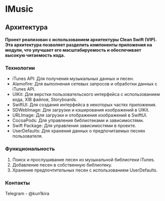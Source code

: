 # IMusic
## Архитектура 
#### Проект реализован с использованием архитектуры Clean Swift (VIP). Эта архитектура позволяет разделить компоненты приложения на модули, что улучшает его масштабируемость и обеспечивает высокую читаемость кода.

### Технологии

* iTunes API: Для получения музыкальных данных и песен.
* Alamofire: Для выполнения сетевых запросов и обработки данных с iTunes API.
* UIKit: Для верстки пользовательского интерфейса с использованием кода, XIB файлов, Storyboards.
* SwiftUI: Для создания интерфейса в некоторых частях приложения.
* SDWebImage: Для загрузки и кэширования изображений в UIKit.
* URLImage: Для загрузки и отображения изображений в SwiftUI.
* CocoaPods: Для управления библиотеками и зависимостями.
* Swift Package: Для управления зависимостями в проекте.
* UserDefaults: Для хранения данных о предпочитаемых песнях пользователя.


### Функциональность

1. Поиск и прослушивание песен из музыкальной библиотеки iTunes.
1. Добавление песен в собственную библиотеку.
1. Хранение предпочтительных песен с использованием UserDefaults.




### Контакты
Telegram - @kun1kira

